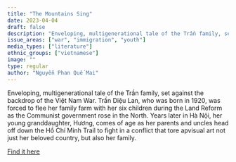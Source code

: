 ```yaml
---
title: "The Mountains Sing"
date: 2023-04-04
draft: false
description: "Enveloping, multigenerational tale of the Trần family, set against the backdrop of the Việt Nam War. Trần Diệu Lan, who was born in 1920, was forced to flee her family farm with her six children during the Land Reform as the Communist government rose in the North. Years later in Hà Nội, her young granddaughter, Hương, comes of age as her parents and uncles head off down the Hồ Chí Minh Trail to fight in a conflict that tore apvisual art not just her beloved country, but also her family."
issue_areas: ["war", "immigration", "youth"]
media_types: ["literature"]
ethnic_groups: ["vietnamese"]
image: ""
type: regular
author: "Nguyễn Phan Quế Mai"
---
```


Enveloping, multigenerational tale of the Trần family, set against the backdrop of the Việt Nam War. Trần Diệu Lan, who was born in 1920, was forced to flee her family farm with her six children during the Land Reform as the Communist government rose in the North. Years later in Hà Nội, her young granddaughter, Hương, comes of age as her parents and uncles head off down the Hồ Chí Minh Trail to fight in a conflict that tore apvisual art not just her beloved country, but also her family.

[Find it here](https://www.npr.org/2020/03/19/817857822/the-mountains-sing-a-song-of-many-voices)
